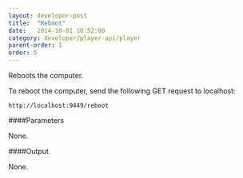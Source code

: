 ```yaml
---
layout: developer-post
title:  "Reboot"
date:   2014-10-01 10:52:00
category: developer/player-api/player
parent-order: 1
order: 5
---
```


Reboots the computer.

To reboot the computer, send the following GET request to localhost:

`http://localhost:9449/reboot`

####Parameters

None.


####Output

None.